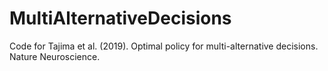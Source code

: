# MultiAlternativeDecisions
Code for Tajima et al. (2019). Optimal policy for multi-alternative decisions. Nature Neuroscience.
